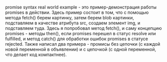 promise syntax real world example - это пример-демонстрация работы promises в действии. Здесь пример состоит в том, что с помощью метода fetch() берем картинку, затем берем blob картинки, подставляем в качестве атрибута src, создаем элемент img, и подставляем туда. Здесь я попробовал метод fetch(), и саму концепцию promises - методы then(), если promises перешел в статус resolve или fulfilled, и метод catch() для обработки ошибок promises в статусе rejected. Также написал два примера - промисы без цепочки (с каждой новой переменной в объявлении) и с цепочкой (с одной переменной, что делает код компактнее).